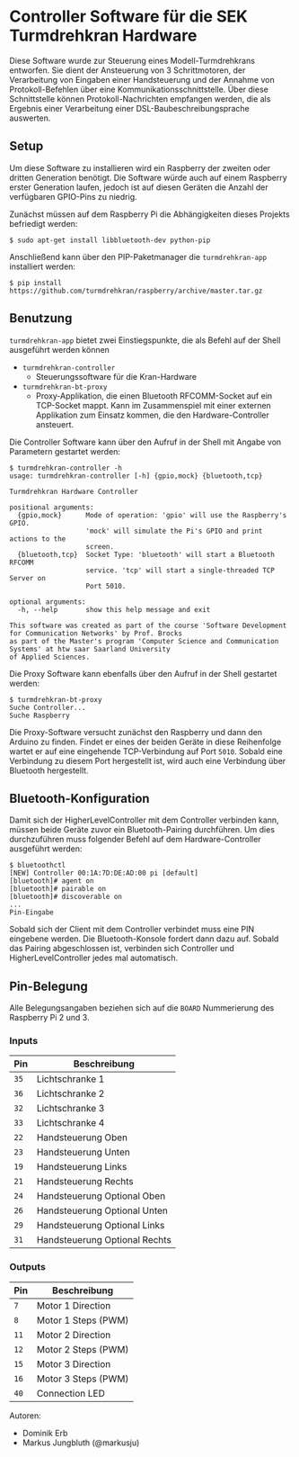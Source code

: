 # Controller Software für die SEK Turmdrehkran Hardware
Diese Software wurde zur Steuerung eines Modell-Turmdrehkrans entworfen. Sie dient der Ansteuerung von 3 Schrittmotoren, der Verarbeitung von Eingaben einer Handsteuerung und der Annahme von Protokoll-Befehlen über eine Kommunikationsschnittstelle. Über diese Schnittstelle können Protokoll-Nachrichten empfangen werden, die als Ergebnis einer Verarbeitung einer DSL-Baubeschreibungsprache auswerten.

## Setup
Um diese Software zu installieren wird ein Raspberry der zweiten oder dritten Generation benötigt.
Die Software würde auch auf einem Raspberry erster Generation laufen, jedoch ist auf diesen Geräten die Anzahl der verfügbaren GPIO-Pins zu niedrig.

Zunächst müssen auf dem Raspberry Pi die Abhängigkeiten dieses Projekts befriedigt werden:
```
$ sudo apt-get install libbluetooth-dev python-pip
```
Anschließend kann über den PIP-Paketmanager die `turmdrehkran-app` installiert werden:
```
$ pip install https://github.com/turmdrehkran/raspberry/archive/master.tar.gz
```
## Benutzung
`turmdrehkran-app` bietet zwei Einstiegspunkte, die als Befehl auf der Shell ausgeführt werden können
* `turmdrehkran-controller`
    * Steuerungssoftware für die Kran-Hardware 
* `turmdrehkran-bt-proxy`
    * Proxy-Applikation, die einen Bluetooth RFCOMM-Socket auf ein TCP-Socket mappt. Kann im Zusammenspiel mit einer externen Applikation zum Einsatz kommen, die den Hardware-Controller ansteuert. 

Die Controller Software kann über den Aufruf in der Shell mit Angabe von Parametern gestartet werden:
```
$ turmdrehkran-controller -h
usage: turmdrehkran-controller [-h] {gpio,mock} {bluetooth,tcp}

Turmdrehkran Hardware Controller

positional arguments:
  {gpio,mock}      Mode of operation: 'gpio' will use the Raspberry's GPIO.
                   'mock' will simulate the Pi's GPIO and print actions to the
                   screen.
  {bluetooth,tcp}  Socket Type: 'bluetooth' will start a Bluetooth RFCOMM
                   service. 'tcp' will start a single-threaded TCP Server on
                   Port 5010.

optional arguments:
  -h, --help       show this help message and exit

This software was created as part of the course 'Software Development for Communication Networks' by Prof. Brocks 
as part of the Master's program 'Computer Science and Communication Systems' at htw saar Saarland University
of Applied Sciences.
```
Die Proxy Software kann ebenfalls über den Aufruf in der Shell gestartet werden:
```
$ turmdrehkran-bt-proxy
Suche Controller...
Suche Raspberry

```
Die Proxy-Software versucht zunächst den Raspberry und dann den Arduino zu finden. Findet er eines der beiden Geräte in diese Reihenfolge wartet er auf eine eingehende TCP-Verbindung auf Port `5010`. Sobald eine Verbindung zu diesem Port hergestellt ist, wird auch eine Verbindung über Bluetooth hergestellt.

## Bluetooth-Konfiguration
Damit sich der HigherLevelController mit dem Controller verbinden kann, müssen beide Geräte zuvor ein Bluetooth-Pairing durchführen.
Um dies durchzuführen muss folgender Befehl auf dem Hardware-Controller ausgeführt werden:

```
$ bluetoothctl 
[NEW] Controller 00:1A:7D:DE:AD:00 pi [default]
[bluetooth]# agent on
[bluetooth]# pairable on
[bluetooth]# discoverable on
...
Pin-Eingabe
```
Sobald sich der Client mit dem Controller verbindet muss eine PIN eingebene werden. Die Bluetooth-Konsole fordert dann dazu auf.
Sobald das Pairing abgeschlossen ist, verbinden sich Controller und HigherLevelController jedes mal automatisch.

## Pin-Belegung
Alle Belegungsangaben beziehen sich auf die `BOARD` Nummerierung des Raspberry Pi 2 und 3.
### Inputs
| Pin | Beschreibung |
| --- | --- |
| `35` | Lichtschranke 1 |
| `36` | Lichtschranke 2 |
| `32` | Lichtschranke 3  |
| `33` | Lichtschranke 4  |
| `22` | Handsteuerung Oben  |
| `23` | Handsteuerung Unten  |
| `19` | Handsteuerung Links |
| `21` | Handsteuerung Rechts  |
| `24` | Handsteuerung Optional Oben  |
| `26` | Handsteuerung Optional Unten  |
| `29` | Handsteuerung Optional Links  |
| `31` | Handsteuerung Optional Rechts  |

### Outputs
| Pin | Beschreibung |
| --- | --- |
| `7` | Motor 1 Direction |
| `8` | Motor 1 Steps (PWM) |
| `11` | Motor 2 Direction |
| `12` | Motor 2 Steps (PWM) |
| `15` | Motor 3 Direction |
| `16` | Motor 3 Steps (PWM) |
| `40` | Connection LED |

Autoren: 
* Dominik Erb
* Markus Jungbluth (@markusju)
